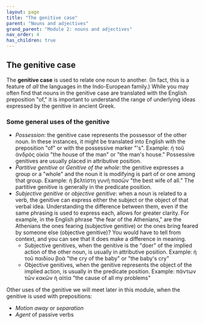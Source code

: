 ```yaml
---
layout: page
title: "The genitive case"
parent: "Nouns and adjectives"
grand_parent: "Module 2: nouns and adjectives"
nav_order: 4
has_children: true
---
```




## The genitive case  



The **genitive case** is used to relate one noun to another. (In fact, this is a feature of 
*all* the languages in the Indo-European family.)
While you may often find that  nouns in the genitive case are translated with the English preposition "of," it is important to understand the range of underlying ideas expressed by the genitive in ancient Greek.

### Some general uses of the genitive

- *Possession*: the genitive case represents the possessor of the other noun. In these instances, it might be translated into English with the preposition "of" or with the possessive marker "'s". Example: ἡ τοῦ ἀνδρὸς οἰκία "the house of the man" or "the man's house." Possessive genitives are usually placed in attributive position. 
- *Partitive genitive* or *Genitive of the whole*: the genitive expresses a group or a "whole" and the noun it is modifying is part of or one among that group. Example: ἡ βελτίστη γυνὴ πασῶν "the best wife of all." The partitive genitive is generally in the predicate position.
- *Subjective genitive* or *objective genitive*: when a noun is related to a verb, the genitive can express either the subject or the object of that verbal idea. Understanding the difference between them, even if the same phrasing is used to express each, allows for greater clarity. For example, in the English phrase "the fear of the Athenians," are the Athenians the ones fearing (subjective genitive) or the ones bring feared by someone else (objective genitive)? You would have to tell from context, and you can see that it does make a difference in meaning.
  - Subjective genitives, when the genitive is the "doer" of the implied action of the other noun, is usually in attributive position. Example: ἡ τοῦ παιδίου βοά "the cry of the baby" or "the baby's cry"
  - Objective genitives, when the genitive represents the object of the implied action, is usually in the predicate position. Example: πάντων τῶν κακῶν ἡ αἰτία "the cause of all my problems"

Other uses of the genitive we will meet later in this module, when the genitive is used with prepositions:
- *Motion away* or *separation*
- *Agent* of passive verbs

